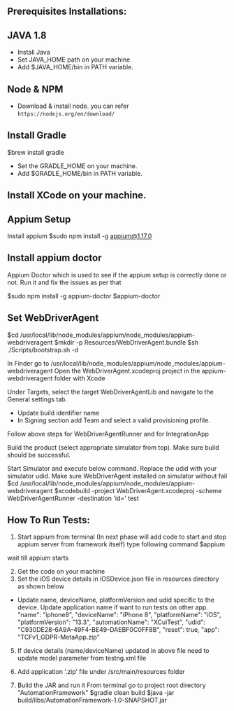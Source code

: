## Prerequisites Installations:

## JAVA 1.8
- Install Java
- Set JAVA_HOME path on your machine 
- Add $JAVA_HOME/bin in PATH variable.

## Node & NPM
- Download & install node. you can refer `https://nodejs.org/en/download/`

## Install Gradle
$brew install gradle
- Set the GRADLE_HOME on your machine. 
- Add $GRADLE_HOME/bin in PATH variable.

## Install XCode on your machine.

## Appium Setup
Install appium
$sudo npm install -g appium@1.17.0

## Install appium doctor
Appium Doctor which is used to see if the appium setup is correctly done or not. Run it and fix the issues as per that

$sudo npm install -g appium-doctor
$appium-doctor

## Set WebDriverAgent 
$cd /usr/local/lib/node_modules/appium/node_modules/appium-webdriveragent 
$mkdir -p Resources/WebDriverAgent.bundle
$sh ./Scripts/bootstrap.sh -d

In Finder go to /usr/local/lib/node_modules/appium/node_modules/appium-webdriveragent 
Open the WebDriverAgent.xcodeproj project in the appium-webdriveragent folder with Xcode

Under Targets, select the target WebDriverAgentLib and navigate to the General settings tab.
- Update build identifier name
- In Signing section add Team and select a valid provisioning profile.
	
Follow above steps for WebDriverAgentRunner and for IntegrationApp

Build the product (select appropriate simulator from top). Make sure build should be successful.

Start Simulator and execute below command. Replace the udid with your simulator udid. Make sure WebDriverAgent installed on simulator without fail
$cd /usr/local/lib/node_modules/appium/node_modules/appium-webdriveragent
$xcodebuild -project WebDriverAgent.xcodeproj -scheme WebDriverAgentRunner -destination 'id=<udid>' test

## How To Run Tests:
1. Start appium from terminal (In next phase will add code to start and stop appium server from framework itself)
type following command
$appium

wait till appium starts

2. Get the code on your machine
3. Set the iOS device details in iOSDevice.json file in resources directory as shown below
- Update name, deviceName, platformVersion and udid specific to the device. Update application name if want to run tests on other app.
		"name": "iphone8",
		"deviceName": "iPhone 8",
		"platformName": "iOS",
		"platformVersion": "13.3",
		"automationName": "XCuiTest",
		"udid": "C930DE28-6A9A-49F4-BE49-DAEBF0C0FF8B",
		"reset": true,
		"app": "TCFv1_GDPR-MetaApp.zip"
	

5. If device details (name/deviceName) updated in above file need to update model parameter from testng.xml file 

6. Add application ‘.zip’ file under /src/main/resources folder

7. Build the JAR and run it 
From terminal go to project root directory "AutomationFramework"
$gradle clean build
$java -jar build/libs/AutomationFramework-1.0-SNAPSHOT.jar


